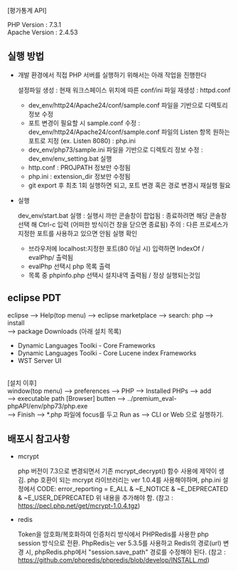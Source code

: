 [평가통계 API]

PHP Version : 7.3.1 <br />
Apache Version : 2.4.53


## 실행 방법

 - 개발 환경에서 직접 PHP 서버를 실행하기 위해서는 아래 작업을 진행한다

	설정파일 생성
	 : 현재 워크스페이스 위치에 따른 conf/ini 파일 재생성
	 : httpd.conf
	  - dev_env/http24/Apache24/conf/sample.conf 파일을 기반으로 디렉토리 정보 수정
	  - 포트 변경이 필요할 시 sample.conf 수정
	   : dev_env/http24/Apache24/conf/sample.conf 파일의 Listen 항목 원하는 포트로 지정 (ex. Listen 8080)
	 : php.ini
	  - dev_env/php73/sample.ini 파일을 기반으로 디렉토리 정보 수정
	 : dev_env/env_setting.bat 실행
	  - http.conf : PROJPATH 정보만 수정됨
	  - php.ini : extension_dir 정보만 수정됨
	  - git export 후 최초 1회 실행하면 되고, 포트 변경 혹은 경로 변경시 재실행 필요

 - 실행

	dev_env/start.bat 실행
	 : 실행시 까만 콘솔창이 팝업됨
	 : 종료하려면 해당 콘솔창 선택 해 Ctrl-c 입력 (어떠한 방식이건 창을 닫으면 종료됨)
	주의 : 다른 프로세스가 지정한 포트를 사용하고 있으면 안됨
	실행 확인
	 - 브라우저에 localhost:지정한 포트(80 아닐 시) 입력하면 IndexOf / evalPhp/ 출력됨
	 - evalPhp 선택시 php 목록 출력
	 - 목록 중 phpinfo.php 선택시 설치내역 출력됨 / 정상 실행되는것임
	 

## eclipse PDT
eclipse --> Help(top menu) --> eclipse marketplace --> search: php --> install <br />
--> package Downloads (아래 설치 목록) <br />
- Dynamic Languages Toolki - Core Frameworks <br />
- Dynamic Languages Toolki - Core Lucene index Frameworks <br />
- WST Server UI <br />
<br />
[설치 이후] <br />
window(top menu) --> preferences --> PHP --> Installed PHPs --> add <br />
--> executable path [Browser] butten --> ../premium_eval-phpAPI/env/php73/php.exe <br />
--> Finish --> *.php 파일에 focus를 두고 Run as --> CLI or Web 으로 실행하기.
	

## 배포시 참고사항

 - mcrypt
 
	php 버전이 7.3으로 변경되면서 기존 mcrypt_decrypt() 함수 사용에 제약이 생김.
	php 호환이 되는 mcrypt 라이브러리는 ver 1.0.4를 사용해야하며,
	php.ini 설정에서
	CODE: error_reporting = E_ALL & ~E_NOTICE & ~E_DEPRECATED & ~E_USER_DEPRECATED
	위 내용을 추가해야 함.
	(참고 : https://pecl.php.net/get/mcrypt-1.0.4.tgz)
	
 - redis
 
	Token을 암호화/복호화하여 인증처리 방식에서 PHPRedis를 사용한 php session 방식으로 전환.
	PhpRedis는 ver 5.3.5를 사용하고 Redis의 경로(url) 변경 시, 
	phpRedis.php에서 "session.save_path" 경로를 수정해야 된다.
	(참고 : https://github.com/phpredis/phpredis/blob/develop/INSTALL.md)

